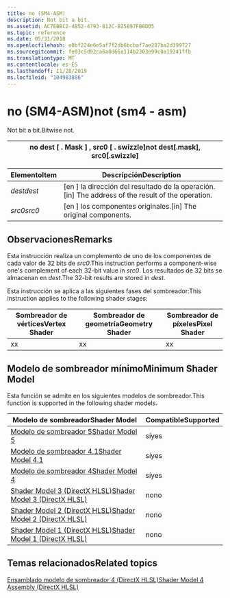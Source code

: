 ```yaml
---
title: no (SM4-ASM)
description: Not bit a bit.
ms.assetid: AC7EBBC2-4B52-4793-812C-B25897FB8D05
ms.topic: reference
ms.date: 05/31/2018
ms.openlocfilehash: e0bf224e6e5af7f2db6bcbaf7ae287ba2d399727
ms.sourcegitcommit: fe03c5d92ca6a0d66a114b2303e99c0a19241ffb
ms.translationtype: MT
ms.contentlocale: es-ES
ms.lasthandoff: 11/20/2019
ms.locfileid: "104983886"
---
```

# <a name="not-sm4---asm"></a><span data-ttu-id="fb5e3-103">no (SM4-ASM)</span><span class="sxs-lookup"><span data-stu-id="fb5e3-103">not (sm4 - asm)</span></span>

<span data-ttu-id="fb5e3-104">Not bit a bit.</span><span class="sxs-lookup"><span data-stu-id="fb5e3-104">Bitwise not.</span></span>



| <span data-ttu-id="fb5e3-105">no dest \[ . Mask \] , src0 \[ . swizzle\]</span><span class="sxs-lookup"><span data-stu-id="fb5e3-105">not dest\[.mask\], src0\[.swizzle\]</span></span> |
|-------------------------------------|



 



| <span data-ttu-id="fb5e3-106">Elemento</span><span class="sxs-lookup"><span data-stu-id="fb5e3-106">Item</span></span>                                                            | <span data-ttu-id="fb5e3-107">Descripción</span><span class="sxs-lookup"><span data-stu-id="fb5e3-107">Description</span></span>                                                   |
|-----------------------------------------------------------------|---------------------------------------------------------------|
| <span data-ttu-id="fb5e3-108"><span id="dest"></span><span id="DEST"></span>*dest*</span><span class="sxs-lookup"><span data-stu-id="fb5e3-108"><span id="dest"></span><span id="DEST"></span>*dest*</span></span><br/> | <span data-ttu-id="fb5e3-109">\[en \] la dirección del resultado de la operación.</span><span class="sxs-lookup"><span data-stu-id="fb5e3-109">\[in\] The address of the result of the operation.</span></span><br/> |
| <span data-ttu-id="fb5e3-110"><span id="src0"></span><span id="SRC0"></span>*src0*</span><span class="sxs-lookup"><span data-stu-id="fb5e3-110"><span id="src0"></span><span id="SRC0"></span>*src0*</span></span><br/> | <span data-ttu-id="fb5e3-111">\[en \] los componentes originales.</span><span class="sxs-lookup"><span data-stu-id="fb5e3-111">\[in\] The original components.</span></span><br/>                    |



 

## <a name="remarks"></a><span data-ttu-id="fb5e3-112">Observaciones</span><span class="sxs-lookup"><span data-stu-id="fb5e3-112">Remarks</span></span>

<span data-ttu-id="fb5e3-113">Esta instrucción realiza un complemento de uno de los componentes de cada valor de 32 bits de *src0*.</span><span class="sxs-lookup"><span data-stu-id="fb5e3-113">This instruction performs a component-wise one's complement of each 32-bit value in *src0*.</span></span> <span data-ttu-id="fb5e3-114">Los resultados de 32 bits se almacenan en *dest*.</span><span class="sxs-lookup"><span data-stu-id="fb5e3-114">The 32-bit results are stored in *dest*.</span></span>

<span data-ttu-id="fb5e3-115">Esta instrucción se aplica a las siguientes fases del sombreador:</span><span class="sxs-lookup"><span data-stu-id="fb5e3-115">This instruction applies to the following shader stages:</span></span>



| <span data-ttu-id="fb5e3-116">Sombreador de vértices</span><span class="sxs-lookup"><span data-stu-id="fb5e3-116">Vertex Shader</span></span> | <span data-ttu-id="fb5e3-117">Sombreador de geometría</span><span class="sxs-lookup"><span data-stu-id="fb5e3-117">Geometry Shader</span></span> | <span data-ttu-id="fb5e3-118">Sombreador de píxeles</span><span class="sxs-lookup"><span data-stu-id="fb5e3-118">Pixel Shader</span></span> |
|---------------|-----------------|--------------|
| <span data-ttu-id="fb5e3-119">x</span><span class="sxs-lookup"><span data-stu-id="fb5e3-119">x</span></span>             | <span data-ttu-id="fb5e3-120">x</span><span class="sxs-lookup"><span data-stu-id="fb5e3-120">x</span></span>               | <span data-ttu-id="fb5e3-121">x</span><span class="sxs-lookup"><span data-stu-id="fb5e3-121">x</span></span>            |



 

## <a name="minimum-shader-model"></a><span data-ttu-id="fb5e3-122">Modelo de sombreador mínimo</span><span class="sxs-lookup"><span data-stu-id="fb5e3-122">Minimum Shader Model</span></span>

<span data-ttu-id="fb5e3-123">Esta función se admite en los siguientes modelos de sombreador.</span><span class="sxs-lookup"><span data-stu-id="fb5e3-123">This function is supported in the following shader models.</span></span>



| <span data-ttu-id="fb5e3-124">Modelo de sombreador</span><span class="sxs-lookup"><span data-stu-id="fb5e3-124">Shader Model</span></span>                                              | <span data-ttu-id="fb5e3-125">Compatible</span><span class="sxs-lookup"><span data-stu-id="fb5e3-125">Supported</span></span> |
|-----------------------------------------------------------|-----------|
| [<span data-ttu-id="fb5e3-126">Modelo de sombreador 5</span><span class="sxs-lookup"><span data-stu-id="fb5e3-126">Shader Model 5</span></span>](d3d11-graphics-reference-sm5.md)        | <span data-ttu-id="fb5e3-127">sí</span><span class="sxs-lookup"><span data-stu-id="fb5e3-127">yes</span></span>       |
| [<span data-ttu-id="fb5e3-128">Modelo de sombreador 4,1</span><span class="sxs-lookup"><span data-stu-id="fb5e3-128">Shader Model 4.1</span></span>](dx-graphics-hlsl-sm4.md)              | <span data-ttu-id="fb5e3-129">sí</span><span class="sxs-lookup"><span data-stu-id="fb5e3-129">yes</span></span>       |
| [<span data-ttu-id="fb5e3-130">Modelo de sombreador 4</span><span class="sxs-lookup"><span data-stu-id="fb5e3-130">Shader Model 4</span></span>](dx-graphics-hlsl-sm4.md)                | <span data-ttu-id="fb5e3-131">sí</span><span class="sxs-lookup"><span data-stu-id="fb5e3-131">yes</span></span>       |
| [<span data-ttu-id="fb5e3-132">Shader Model 3 (DirectX HLSL)</span><span class="sxs-lookup"><span data-stu-id="fb5e3-132">Shader Model 3 (DirectX HLSL)</span></span>](dx-graphics-hlsl-sm3.md) | <span data-ttu-id="fb5e3-133">no</span><span class="sxs-lookup"><span data-stu-id="fb5e3-133">no</span></span>        |
| [<span data-ttu-id="fb5e3-134">Shader Model 2 (DirectX HLSL)</span><span class="sxs-lookup"><span data-stu-id="fb5e3-134">Shader Model 2 (DirectX HLSL)</span></span>](dx-graphics-hlsl-sm2.md) | <span data-ttu-id="fb5e3-135">no</span><span class="sxs-lookup"><span data-stu-id="fb5e3-135">no</span></span>        |
| [<span data-ttu-id="fb5e3-136">Shader Model 1 (DirectX HLSL)</span><span class="sxs-lookup"><span data-stu-id="fb5e3-136">Shader Model 1 (DirectX HLSL)</span></span>](dx-graphics-hlsl-sm1.md) | <span data-ttu-id="fb5e3-137">no</span><span class="sxs-lookup"><span data-stu-id="fb5e3-137">no</span></span>        |



 

## <a name="related-topics"></a><span data-ttu-id="fb5e3-138">Temas relacionados</span><span class="sxs-lookup"><span data-stu-id="fb5e3-138">Related topics</span></span>

<dl> <dt>

[<span data-ttu-id="fb5e3-139">Ensamblado modelo de sombreador 4 (DirectX HLSL)</span><span class="sxs-lookup"><span data-stu-id="fb5e3-139">Shader Model 4 Assembly (DirectX HLSL)</span></span>](dx-graphics-hlsl-sm4-asm.md)
</dt> </dl>

 

 





